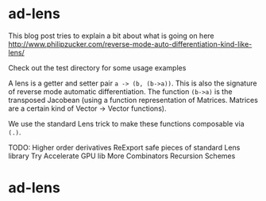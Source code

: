 # ad-lens
This blog post tries to explain a bit about what is going on here
http://www.philipzucker.com/reverse-mode-auto-differentiation-kind-like-lens/

Check out the test directory for some usage examples

A lens is a getter and setter pair ```a -> (b, (b->a))```. This is also the signature of reverse mode automatic differentiation. The function ```(b->a)``` is the transposed Jacobean (using a function representation of Matrices. Matrices are a certain kind of Vector -> Vector functions).

We use the standard Lens trick to make these functions composable via ```(.)```.


TODO:
Higher order derivatives
ReExport safe pieces of standard Lens library
Try Accelerate GPU lib
More Combinators
Recursion Schemes

# ad-lens
